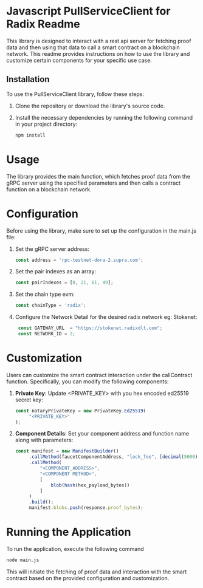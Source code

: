 # Javascript PullServiceClient for Radix Readme

This library is designed to interact with a rest api server for fetching proof data and then using that data to call a smart
contract on a blockchain network. This readme provides instructions on how to use the library and customize certain
components for your specific use case.

## Installation

To use the PullServiceClient library, follow these steps:

1. Clone the repository or download the library's source code.
2. Install the necessary dependencies by running the following command in your project directory:

   ```bash
   npm install
   ```

# Usage

The library provides the main function, which fetches proof data from the gRPC server using the specified parameters and
then calls a contract function on a blockchain network.

# Configuration

Before using the library, make sure to set up the configuration in the main.js file:

1. Set the gRPC server address:

   ```js
   const address = 'rpc-testnet-dora-2.supra.com';
   ```
2. Set the pair indexes as an array:

   ```js
   const pairIndexes = [0, 21, 61, 49];
   ```

3. Set the chain type evm:

   ```js
   const chainType = 'radix';
   ```

4. Configure the Network Detail for the desired radix network eg: Stokenet:

   ```js
    const GATEWAY_URL  = "https://stokenet.radixdlt.com";
    const NETWORK_ID = 2;
   ```

# Customization

Users can customize the smart contract interaction under the callContract function. Specifically, you can modify the
following components:

1. **Private Key**: Update <PRIVATE_KEY> with you hex encoded ed25519 secret key:
   ```js
   const notaryPrivateKey = new PrivateKey.Ed25519(
        "<PRIVATE_KEY>"
   );
   ```

2. **Component Details**: Set your component address and function name along with parameters:

   ```js
   const manifest = new ManifestBuilder()
        .callMethod(faucetComponentAddress, "lock_fee", [decimal(5000)])
        .callMethod(
            "<COMPONENT_ADDRESS>",
            "<COMPONENT METHOD>",
            [
                blob(hash(hex_payload_bytes))
            ]
        )
        .build();
        manifest.blobs.push(response.proof_bytes);
   ```

# Running the Application

To run the application, execute the following command

```bash
node main.js
```

This will initiate the fetching of proof data and interaction with the smart contract based on the provided
configuration and customization.